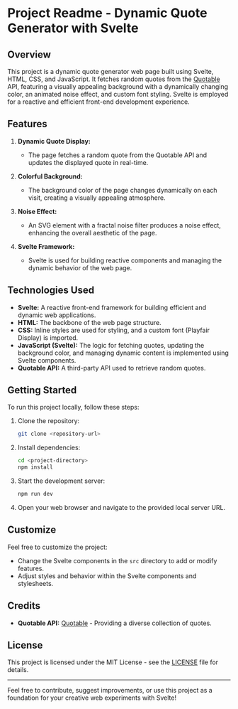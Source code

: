 # Project Readme - Dynamic Quote Generator with Svelte

## Overview

This project is a dynamic quote generator web page built using Svelte, HTML, CSS, and JavaScript. It fetches random quotes from the [Quotable](https://api.quotable.io/) API, featuring a visually appealing background with a dynamically changing color, an animated noise effect, and custom font styling. Svelte is employed for a reactive and efficient front-end development experience.

## Features

1. **Dynamic Quote Display:**
   - The page fetches a random quote from the Quotable API and updates the displayed quote in real-time.

2. **Colorful Background:**
   - The background color of the page changes dynamically on each visit, creating a visually appealing atmosphere.

3. **Noise Effect:**
   - An SVG element with a fractal noise filter produces a noise effect, enhancing the overall aesthetic of the page.

4. **Svelte Framework:**
   - Svelte is used for building reactive components and managing the dynamic behavior of the web page.

## Technologies Used

- **Svelte:** A reactive front-end framework for building efficient and dynamic web applications.
- **HTML:** The backbone of the web page structure.
- **CSS:** Inline styles are used for styling, and a custom font (Playfair Display) is imported.
- **JavaScript (Svelte):** The logic for fetching quotes, updating the background color, and managing dynamic content is implemented using Svelte components.
- **Quotable API:** A third-party API used to retrieve random quotes.

## Getting Started

To run this project locally, follow these steps:

1. Clone the repository:

    ```bash
    git clone <repository-url>
    ```

2. Install dependencies:

    ```bash
    cd <project-directory>
    npm install
    ```

3. Start the development server:

    ```bash
    npm run dev
    ```

4. Open your web browser and navigate to the provided local server URL.

## Customize

Feel free to customize the project:

- Change the Svelte components in the `src` directory to add or modify features.
- Adjust styles and behavior within the Svelte components and stylesheets.

## Credits

- **Quotable API:** [Quotable](https://api.quotable.io/) - Providing a diverse collection of quotes.

## License

This project is licensed under the MIT License - see the [LICENSE](LICENSE) file for details.

---

Feel free to contribute, suggest improvements, or use this project as a foundation for your creative web experiments with Svelte!
